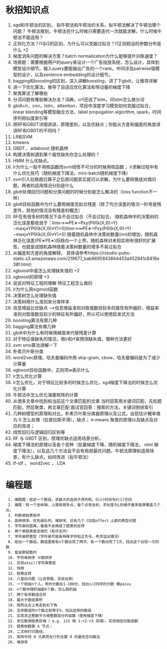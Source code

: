 # 秋招知识点

1. sgd和牛顿法的区别， 拟牛顿法和牛顿法的关系，拟牛顿法解决了牛顿法哪个问题？ 牛顿法推到，牛顿法在什么时候只需要迭代一次就能求解，什么时候牛顿法不能适用？
2. 正则化方法？l1与l2的区别，为什么可以克服过拟合？l1正则假设的参数分布是什么 +2
3. 梯度消失问题的解决方案？batch normalization为什么能够提升训练速度？
4. 场景题：需要根据用户的query来设计一个广告投放系统，怎么设计，具体到模型设计细节。输入query要能输出广告的一个rank。中间涉及pairwise版模型的设计，以及sentence embedding的设计细节。   
5. bagging和boosting的区别，深入讲解boosting，讲了下gbdt，让推导详解
6. 讲一下优化算法，推导了自适应优化算法和带动量的梯度下降
7. 聚类算法了解哪些
8. 分词问题有哪些解决办法？词典，crf还说了lstm，问lstm怎么做分词 
9. gbdt+lr，cnn，lstm，attention，项目中深度学习模型如何克服过拟合，linear blending等模型融合方法，label propogation algorithm, spark，时间序列相似度索引等
10. 把RF和GBDT详细讲讲，原理差别，以及优缺点；你能从方差和偏差的角度讲讲RF和GBDT的不同吗？
11. LR和SVM
12. kmeans
13. GBDT， adaboost 随机森林
14. 构建决策树遇到某个属性缺失你怎么处理的？
15. HMM 什么优缺点。
16. lr为什么一般不用核函数而svm线性不可分的时候用核函数； lr求解过程中有什么优化技巧（随机梯度下降法，mini-batch随机梯度下降）
17. svm引入拉格朗日算子之后原问题其实就可以求解，为什么要转换成对偶问题，两者的适用情况分别是什么
18. gbdt处理回归问题和分类问题的时候分别是怎么解决的（loss function不一样）
19. gbdt目标函数中为什么要用梯度去拟合残差（除了均方误差的情况一阶导是残差外，其他的情况没有残差的概念）
20. RF在有很多树的情况下会不会过拟合（不会过拟合，
随机森林中的决策树的泛化误差都收敛于：limn→∞PE∗=Pxy(PΘ(k(X,Θ)=Y)−maxj≠YPΘ(k(X,Θ)≠Y)>0)limn→∞PE∗=Pxy(PΘ(k(X,Θ)=Y)−maxj≠YPΘ(k(X,Θ)≠Y)>0)
随着随机森林中决策树数量(nn)的增加，随机森林泛化误差(PE∗PE∗)将趋向一个上界。随机森林对未知实例有很好的扩展性，也就是说随机森林随着决策树数量的增多不易过拟合
21. 从偏差和方差的角度解释， 具体请参考https://rstudio-pubs-static.s3.amazonaws.com/219677_bab9695843664453a452941c8416e38f.html）
22. xgboost中是怎么处理缺失值的 +2
23. xgboost的原理 +3
24. 说说对特征工程的理解 特征工程怎么做的
25. lr为什么用sigmoid函数
26. 决策树怎么处理缺失值
27. 决策树用什么准则来分类样本
28. 信息增益比优缺点 -->信息增益准则对取值数目较多的属性有所偏好，增益率准则对取值数目较少的特征有所偏好，所以可以使用启发式方法
29. boosting算法有那几种
30. bagging算法有哪几种
31. gbdt中为什么有时候用梯度来代替残差计算
32. 对于特征值缺失的情况，用lr和rf来预测缺失值，哪种方法更好
33. svm smo算法讲解一下
34. 朴素贝叶斯分类 
35. word2vec原理，哈夫曼编码作用 skip-gram, cbow，哈夫曼编码是为了减少计算量
36. xgboost目标函数中，正则项w表示什么
37. lr怎么优化计算
38. lr怎么优化，对于特征比较多的时候怎么优化，sgd梯度下降法的时候怎么优化计算
39. 牛顿法中怎么优化海塞矩阵的计算
40. 从很多文章中找到和当前这个文章匹配的文章 当时回答用关键词匹配，先标题匹配，然后聚类，再文章匹配 面试官回答：搜索的方法，关键词倒排索引
41. 几种树模型的原理和对比，朴素贝叶斯分类器原理以及公式，出现估计概率值为 0 怎么处理（拉普拉斯平滑），缺点； k-means 聚类的原理以及缺点及对应的改进；
42. 线性回归与逻辑回归区别等
43. RF 与 GBDT 区别，原理优缺点适用场景分析，
44. 梯度下降法的原理以及各个变种（批量梯度下降，随机梯度下降法， mini 梯度下降法），以及这几个方法会不会有局部最优问题，牛顿法原理和适用场景，有什么缺点，如何改进（拟牛顿法）
45.  tf-idf ， word2vec ， LDA


    
# 编程题
	
	 1. 编程题：给定一个数组，求最大的连续子序列和，O(n)时间与O(1)空间
	 2. 编程：有一个坐标轴，上面有很多点，每个点有坐标，求长度为L的绳子最多能够覆盖几个点。
	 3. 判断单链表有环
	 4. 各种排序、优先级队列、堆排序、还有几个《剑指offer》上面的典型问题
	 5. 字符串的距离，看我不会换成了链表的反转
	 6. 两个单链表是否相交（有环无环）
	 7. 字符串转整型（字符串可能有特殊字符和正负号，考虑溢出情况）
	 8. 给出一个数组，数组里面有n个数出现了两次，有一个数出现了1次，找出这个出现一次的数
	 9. 斐波那契数列
	 10. 字符串排序 计数排序
	 11. 实现atoi()字符串整型
	 12. 快排
	 13. 链表反转
	 14. 八皇后问题（让说思路，没说出来）
	 15. 一个班级n个人，考的分数在1-100分，找出n/2同学的分数 桶paixu
	 16. n个数中随机抽取k个数，怎么随机抽
	 17. 两个有序数组合并
	 18. 最大子数组乘积
	 19. 矩阵从左上角走到右下角
	 20. 无序数组的n个数之和等于k，找出这样的数组
	 21. 实现求正整数平方根整数部分的函数（使用梯度下降）
	 22. 多位数用链表存储（ e.g. 123 用 1->2->3 存储），实现相加功能函数 
	 23. 链表倒数第 k 节点；
	 24. 二叉树打印路径，
	 25. 矩阵中将 0 元素所在行列全置 0 的最优空间解法
	 26. 堆排序

    



